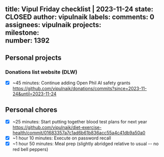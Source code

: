 title:	Vipul Friday checklist | 2023-11-24
state:	CLOSED
author:	vipulnaik
labels:	
comments:	0
assignees:	vipulnaik
projects:	
milestone:	
number:	1392
--
## Personal projects

### Donations list website (DLW)

- [x] ~45 minutes: Continue adding Open Phil AI safety grants https://github.com/vipulnaik/donations/commits?since=2023-11-24&until=2023-11-24

## Personal chores

- [x] ~25 minutes: Start putting together blood test plans for next year https://github.com/vipulnaik/diet-exercise-health/commit/01683357a7c1ad6b61b836acc55a4c41db9a50a0
- [x] ~1 hour 10 minutes: Execute on password recall
- [x] ~1 hour 50 minutes: Meal prep (slightly abridged relative to usual -- no red bell peppers)
